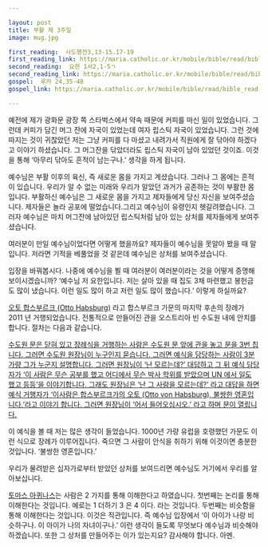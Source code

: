 ```yaml
---

layout: post
title: 부활 제 3주일
image: mug.jpg

first_reading:  사도행전3,13-15.17-19
first_reading_link: https://maria.catholic.or.kr/mobile/bible/read/bible_read.asp?m=2&n=151&p=3
second_reading:  요한 1서2,1-5ㄱ
second_reading_link: https://maria.catholic.or.kr/mobile/bible/read/bible_read.asp?m=2&n=169&p=2
gospel:  루카 24,35-48
gospel_link: https://maria.catholic.or.kr/mobile/bible/read/bible_read.asp?m=2&n=149&p=24

---
```


예전에 제가 광화문 광장 쪽 스타벅스에서 약속 때문에 커피를 마신 일이 있었습니다. 그런데 커피가 담긴 머그 잔에 자국이 있었는데 여자 립스틱 자국이 있었습니다. 그런 것에 따지는 것이 귀찮았던 저는 그냥 커피를 다 마셨고 내려가서 직원에게 잘 닦아야 하겠다고 이야기 하셨습니다. 그 머그잔을 닦았더라도 립스틱 자국이 남아 있었던 것이죠. 이것을 통해 ‘아무리 닦아도 흔적이 남는구나.’ 생각을 하게 됩니다.

예수님은 부활 이후의 육신, 즉 새로운 몸을 가지고 계셨습니다. 그러나 그 몸에는 흔적이 있습니다. 우리가 알 수 없는 미래와 우리가 알았던 과거가 공존하는 것이 부활한 몸입니다. 부활하신 예수님은 그 새로운 몸을 가지고 제자들에게 당신 자신을 보여주셨습니다. 제자들은 놀라 공포에 떨었습니다.그리고 예수님이 유령인지 헷갈려했습니다. 그러자 예수님은 마치 머그잔에 남아있던 립스틱처럼 남아 있는 상처를 제자들에게 보여주셨습니다.

여러분이 만일 예수님이었다면 어떻게 했을까요? 제자들이 예수님을 못알아 봤을 때 말입니다. 저라면 기적을 베풀었을 것 같은데 예수님은 상처를 보여주셨습니다.

입장을 바꿔봅시다. 나중에 예수님을 뵐 때 여러분이 여러분이라는 것을 어떻게 증명해 보이시겠습니까? ‘예수님 저 요한입니다. 저는 살아 있을 때 집도 3채 마련했고 봉헌금도 많이 냈습니다. 이런 일도 많이 하고 저런 일도 많이 했습니다.’ 이렇게 하실까요?

<a href="https://de.wikipedia.org/wiki/Otto_von_Habsburg">오토 합스부르크 (Otto Habsburg)</a> 라고 합스부르크 가문의 마지막 후손의 장례가 2011 년 거행되었습니다. 전통적으로 만들어진 관을 오스트리아 빈 수도원 내에 안치를 합니다. 절차는 다음과 같습니다.

<a href="https://www.youtube.com/watch?v=9-BBgc_uBZQ">수도원 문은 닫혀 있고 장례식을 거행하는 사람은 수도원 문 앞에 관을 놓고 문을 3번 칩니다. 그러면 수도원 원장님이 누구인지 묻습니다. 그러면 예식을 담당하는 사람이 3분 가량 그가 누군지 설명합니다. 그러면 원장님이 ‘난 모르는데?’ 대답하고 그 뒤 예식 담당자가 ‘이 사람은 무슨 공부를 했고 어디에서 무슨 박사 학위를 받았으며 UN 에서 일도 했고 등등’을 이야기합니다. 그래도 원장님은 ‘난 그 사람을 모르는데?’ 라고 대답을 하면 예식 거행자가 ‘이사람은 합스부르크가의 오토 (Otto von Habsburg), 불쌍한 영혼입니다.’라고 이야기 합니다. 그러면 원장님이 ‘어서 들어오십시오.’ 라고 하며 문이 열립니다.</a>

이 예식을 볼 때 저는 많은 생각이 들었습니다. 1000년 가량 유럽을 호령했던 가문도 이런 식으로 장례가 이루어집니다. 죽으면 그 사람이 안식을 취하기 위해 이것이면 충분한 것입니다. ‘불쌍한 영혼입니다.’

우리가 물려받은 십자가로부터 받았던 상처를 보여드리면 예수님도 거기에서 우리를 알아보십니다.

<a href="https://maria.catholic.or.kr/sa_ho/list/view.asp?menugubun=saint&ctxtSaintId=2664&Orggubun=101;">토마스 아퀴나스</a>는 사람은 2 가지를 통해 이해한다고 하였습니다. 첫번째는 논리를 통해 이해한다는 것입니다. 예로는 1 더하기 3 은 4 이다. 라는 것입니다. 두번째는
비슷함을 통해 이해한다는 것입니다. 이것은 직관입니다. 즉 예수님 입장에서 ‘이 아이가 나랑 비슷하구나. 이 아이가 나의 자녀이구나.’ 이런 생각이 들도록 무엇보다 예수님과 비슷해야 하겠습니다. 또한 그 상처를 만들어주는 이가 있는지요? 감사해야 합니다. 아멘.
